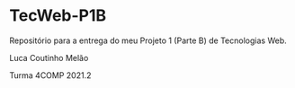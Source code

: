# TecWeb-P1B
Repositório para a entrega do meu Projeto 1 (Parte B) de Tecnologias Web.

Luca Coutinho Melão

Turma 4COMP 2021.2
